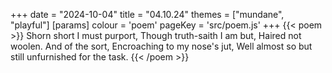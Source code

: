 +++
date = "2024-10-04"
title = "04.10.24"
themes = ["mundane", "playful"]
[params]
  colour = 'poem'
  pageKey = 'src/poem.js'
+++
{{< poem >}}
Shorn short I must purport,
Though truth-saith I am but,
Haired not woolen. And of the sort,
Encroaching to my nose's jut,
Well almost so but still unfurnished for the task.
{{< /poem >}}